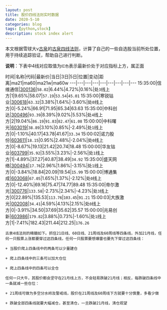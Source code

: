 ```yaml
---
layout: post
title: 股价四线法则实时数据
date: 2020-5-10
categories: blog
tags: [python,stock]
description: stock index alert
---
```



本文根据雪球大v[古泉](https://xueqiu.com/u/7148646888)的[古泉四线法则](https://xueqiu.com/7148646888/130498192)，计算了自己的一些自选股当前所处位置，用于持续追踪验证，帮助自己进行判断。

**说明**：下表中4线对应取值为`红色`表示最新价处于对应指标上方，属正面

时间|名称|代码|最新价|当日|3日|5日|位置|变动|距离|ma21|ma60|ma21w|ma60w
---|---|---|---|---|---|---|---|---
15:35:00|信维通信|[300136](https://xueqiu.com/S/SZ300136)|`58.02`|6.44%|4.72%|0.16%|处`3`线上方|1|9.65%|58.07|`57.19`|`53.54`|`45.01`
15:35:00|寒锐钴业|[300618](https://xueqiu.com/S/SZ300618)|`63.32`|3.38%|1.64%|-3.60%|处`0`线上方|0|-5.24%|66.91|71.95|65.34|63.63
15:35:00|中科创达|[300496](https://xueqiu.com/S/SZ300496)|`93.39`|8.39%|9.02%|5.53%|处`4`线上方|2|19.04%|`86.19`|`91.83`|`82.47`|`61.08`
15:00:00|中科曙光|[603019](https://xueqiu.com/S/SH603019)|`38.89`|3.10%|0.85%|-2.49%|处`1`线上方|0|-1.10%|40.17|43.78|41.67|`33.34`
15:00:02|诺力股份|[603611](https://xueqiu.com/S/SH603611)|`18.15`|0.95%|2.48%|-2.04%|处`0`线上方|0|-8.67%|19.13|21.42|20.74|18.48
15:00:00|华友钴业|[603799](https://xueqiu.com/S/SH603799)|`35.92`|3.55%|3.23%|-2.56%|处`1`线上方|1|-4.89%|37.27|40.87|38.49|`34.92`
15:35:00|盛天网络|[300494](https://xueqiu.com/S/SZ300494)|`17.76`|2.96%|1.86%|-3.15%|处`1`线上方|0|-3.84%|18.84|20.09|19.54|`15.99`
15:00:00|博通集成|[603068](https://xueqiu.com/S/SH603068)|`67.05`|1.65%|1.37%|-2.12%|处`0`线上方|0|-12.40%|69.16|75.47|74.77|89.48
15:35:00|帝尔激光|[300776](https://xueqiu.com/S/SZ300776)|`133.58`|-2.73%|2.34%|-4.23%|处`3`线上方|0|22.89%|135.53|`113.76`|`103.45`|`91.21`
15:00:03|大族激光|[002008](https://xueqiu.com/S/SZ002008)|`34.41`|4.59%|4.13%|2.15%|处`0`线上方|0|-3.91%|34.50|37.69|35.62|35.57
15:00:00|兆易创新|[603986](https://xueqiu.com/S/SH603986)|`179.82`|3.88%|0.73%|-1.60%|处`1`线上方|1|-7.41%|182.43|211.44|212.25|`176.26`

```
古泉4线法则的精髓如下。抓住21日线、60日线、21周线及60周线等四条线，外加21月线，任何一只股票上涨都要穿过这四条线，任何一只股票要想爆雷也要先下穿过这四条线：

+ 当股价爬上四条线中的两条可以少量建仓

+ 爬上四条线中的三条可以加大仓位

+ 爬上四条线中的四条可以全仓

任何一只大牛，其股价都会坚守在21月线上方，不会轻易跌破21月线；相反，每跌破四条线中一条就减一些仓位：

+ 21周线可做为多空分水岭及警戒线，股价在21周线及60周线下方就要十分慎重，多看少做

+ 跌破全部四条线就要大幅减仓，甚至清仓，一旦跌破21月线，清仓观望
```